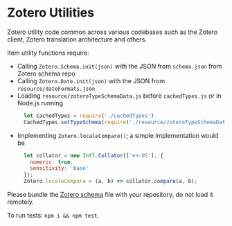 # Zotero Utilities

Zotero utility code common across various codebases such as the Zotero client,
Zotero translation architecture and others.

Item utility functions require:
- Calling `Zotero.Schema.init(json)` with the JSON from `schema.json` from Zotero schema repo
- Calling `Zotero.Date.init(json)` with the JSON from `resource/dateFormats.json`
- Loading `resource/zoteroTypeSchemaData.js` before `cachedTypes.js` or in Node.js running
  ```js
    let CachedTypes = require('./cachedTypes')
    CachedTypes.setTypeSchema(require('./resource/zoteroTypeSchemaData'))
  ```
- Implementing `Zotero.localeCompare()`; a simple implementation would be
  ```js
    let collator = new Intl.Collator(['en-US'], {
      numeric: true,
      sensitivity: 'base'
    });
    Zotero.localeCompare = (a, b) => collator.compare(a, b);
  ```

Please bundle the [Zotero schema](https://github.com/zotero/zotero-schema) file with your repository, do not load it remotely.

To run tests: `npm i && npm test`.
